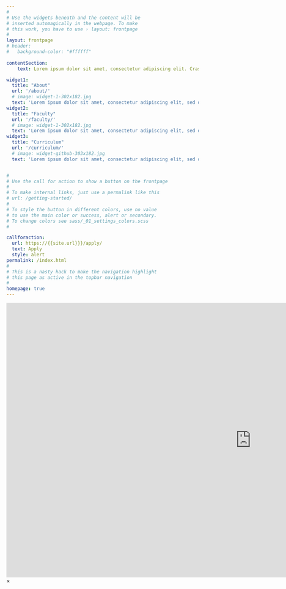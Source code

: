 ```yaml
---
#
# Use the widgets beneath and the content will be
# inserted automagically in the webpage. To make
# this work, you have to use › layout: frontpage
#
layout: frontpage
# header: 
# 	background-color: "#ffffff"
  
contentSection: 
    text: Lorem ipsum dolor sit amet, consectetur adipiscing elit. Cras sit amet dolor eleifend, finibus eros non, feugiat magna. Mauris mollis lectus vitae volutpat egestas. Phasellus.

widget1:
  title: "About"
  url: '/about/'
  # image: widget-1-302x182.jpg
  text: 'Lorem ipsum dolor sit amet, consectetur adipiscing elit, sed do eiusmod tempor incididunt ut labore et dolore magna aliqua.'
widget2:
  title: "Faculty"
  url: '/faculty/'
  # image: widget-1-302x182.jpg
  text: 'Lorem ipsum dolor sit amet, consectetur adipiscing elit, sed do eiusmod tempor incididunt ut labore et dolore magna aliqua.'
widget3:
  title: "Curriculum"
  url: '/curriculum/'
  # image: widget-github-303x182.jpg
  text: 'Lorem ipsum dolor sit amet, consectetur adipiscing elit, sed do eiusmod tempor incididunt ut labore et dolore magna aliqua.'


#
# Use the call for action to show a button on the frontpage
#
# To make internal links, just use a permalink like this
# url: /getting-started/
#
# To style the button in different colors, use no value
# to use the main color or success, alert or secondary.
# To change colors see sass/_01_settings_colors.scss
#

callforaction:
  url: https://{{site.url}}}/apply/
  text: Apply
  style: alert
permalink: /index.html
#
# This is a nasty hack to make the navigation highlight
# this page as active in the topbar navigation
#
homepage: true
---
```


<div id="videoModal" class="reveal-modal large" data-reveal="">
  <div class="flex-video widescreen vimeo" style="display: block;">
    <iframe width="1280" height="720" src="https://www.youtube.com/embed/3b5zCFSmVvU" frameborder="0" allowfullscreen></iframe>
  </div>
  <a class="close-reveal-modal">&#215;</a>
</div>
